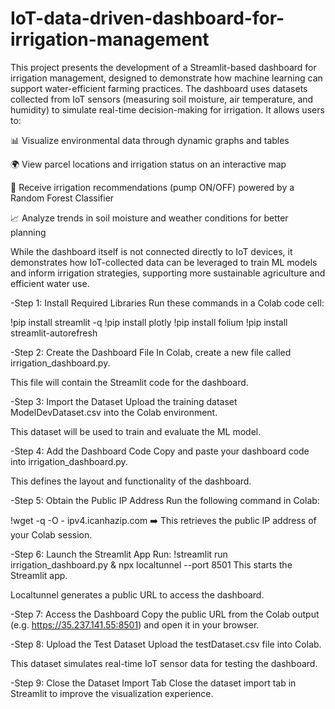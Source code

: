 # IoT-data-driven-dashboard-for-irrigation-management
This project presents the development of a Streamlit-based dashboard for irrigation management, designed to demonstrate how machine learning can support water-efficient farming practices. The dashboard uses datasets collected from IoT sensors (measuring soil moisture, air temperature, and humidity) to simulate real-time decision-making for irrigation.
It allows users to:

📊 Visualize environmental data through dynamic graphs and tables

🌍 View parcel locations and irrigation status on an interactive map

🤖 Receive irrigation recommendations (pump ON/OFF) powered by a Random Forest Classifier

📈 Analyze trends in soil moisture and weather conditions for better planning

While the dashboard itself is not connected directly to IoT devices, it demonstrates how IoT-collected data can be leveraged to train ML models and inform irrigation strategies, supporting more sustainable agriculture and efficient water use.

-Step 1: Install Required Libraries
Run these commands in a Colab code cell:

!pip install streamlit -q
!pip install plotly
!pip install folium
!pip install streamlit-autorefresh

-Step 2: Create the Dashboard File
In Colab, create a new file called irrigation_dashboard.py.

This file will contain the Streamlit code for the dashboard.

-Step 3: Import the Dataset
Upload the training dataset ModelDevDataset.csv into the Colab environment.

This dataset will be used to train and evaluate the ML model.

-Step 4: Add the Dashboard Code
Copy and paste your dashboard code into irrigation_dashboard.py.

This defines the layout and functionality of the dashboard.

-Step 5: Obtain the Public IP Address
Run the following command in Colab:

!wget -q -O - ipv4.icanhazip.com
➡️ This retrieves the public IP address of your Colab session.

-Step 6: Launch the Streamlit App
Run:
!streamlit run irrigation_dashboard.py & npx localtunnel --port 8501
This starts the Streamlit app.

Localtunnel generates a public URL to access the dashboard.

-Step 7: Access the Dashboard
Copy the public URL from the Colab output (e.g. https://35.237.141.55:8501) and open it in your browser.

-Step 8: Upload the Test Dataset
Upload the testDataset.csv file into Colab.

This dataset simulates real-time IoT sensor data for testing the dashboard.

-Step 9: Close the Dataset Import Tab
Close the dataset import tab in Streamlit to improve the visualization experience.
